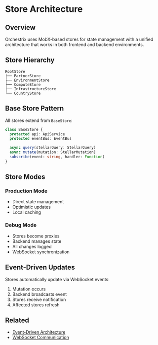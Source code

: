 # Store Architecture

## Overview

Orchestrix uses MobX-based stores for state management with a unified architecture that works in both frontend and backend environments.

## Store Hierarchy

```
RootStore
├── PartnerStore
├── EnvironmentStore
├── ComputeStore
├── InfrastructureStore
└── CountryStore
```

## Base Store Pattern

All stores extend from `BaseStore`:

```typescript
class BaseStore {
  protected api: ApiService
  protected eventBus: EventBus

  async query(stellarQuery: StellarQuery)
  async mutate(mutation: StellarMutation)
  subscribe(event: string, handler: Function)
}
```

## Store Modes

### Production Mode
- Direct state management
- Optimistic updates
- Local caching

### Debug Mode
- Stores become proxies
- Backend manages state
- All changes logged
- WebSocket synchronization

## Event-Driven Updates

Stores automatically update via WebSocket events:
1. Mutation occurs
2. Backend broadcasts event
3. Stores receive notification
4. Affected stores refresh

## Related

- [Event-Driven Architecture](./event-driven-architecture.md)
- [WebSocket Communication](./websocket-communication.md)